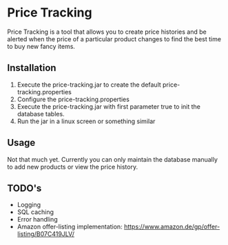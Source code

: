 # Price Tracking

Price Tracking is a tool that allows you to create price histories and be alerted when the price of a particular product changes to find the best time to buy new fancy items.


## Installation

1. Execute the price-tracking.jar to create the default price-tracking.properties
2. Configure the price-tracking.properties
2. Execute the price-tracking.jar with first parameter true to init the database tables.
3. Run the jar in a linux screen or something similar


## Usage

Not that much yet. Currently you can only maintain the database manually to add new products or view the price history.


## TODO's

* Logging
* SQL caching
* Error handling
* Amazon offer-listing implementation: https://www.amazon.de/gp/offer-listing/B07C419JLV/